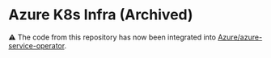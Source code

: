 # Azure K8s Infra (Archived)

⚠ The code from this repository has now been integrated into [Azure/azure-service-operator](https://github.com/Azure/azure-service-operator/).
